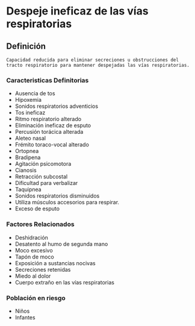 # Despeje ineficaz de las vías respiratorias
## Definición
	Capacidad reducida para eliminar secreciones u obstrucciones del tracto respiratorio para mantener despejadas las vías respiratorias.

### Caracteristicas Definitorias
- Ausencia de tos  
- Hipoxemia  
- Sonidos respiratorios 
adventicios  
- Tos ineficaz  
- Ritmo respiratorio alterado  
- Eliminación ineficaz de esputo  
- Percusión torácica alterada  
- Aleteo nasal  
- Frémito toraco-vocal alterado  
- Ortopnea  
- Bradipena  
- Agitación psicomotora  
- Cianosis  
- Retracción subcostal  
- Dificultad para verbalizar  
- Taquipnea 
- Sonidos respiratorios 
disminuidos  
- Utiliza músculos accesorios para 
respirar.   
- Exceso de esputo

### Factores Relacionados
- Deshidración  
- Desatento al humo de segunda 
mano  
- Moco excesivo  
- Tapón de moco  
- Exposición a sustancias nocivas  
- Secreciones retenidas  
- Miedo al dolor    
- Cuerpo extraño en las vías respiratorias

### Población en riesgo
- Niños  
- Infantes

